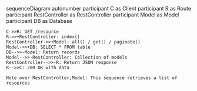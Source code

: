 sequenceDiagram
    autonumber
    participant C as Client
    participant R as Route
    participant RestController as RestController
    participant Model as Model
    participant DB as Database
    
    C->>R: GET /resource
    R->>+RestController: index()
    RestController->>+Model: all() / get() / paginate()
    Model->>+DB: SELECT * FROM table
    DB-->>-Model: Return records
    Model-->>-RestController: Collection of models
    RestController-->>-R: Return JSON response
    R-->>C: 200 OK with data
    
    Note over RestController,Model: This sequence retrieves a list of resources
  